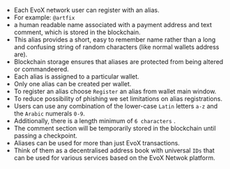
* Each EvoX network user can register with an alias.
* For example: `@artfix` 
* a human readable name associated with a payment address and text comment, which is stored in the blockchain.
* This alias provides a short, easy to remember name rather than a long and confusing string of random characters (like normal wallets address are).
* Blockchain storage ensures that aliases are protected from being altered or commandeered.
* Each alias is assigned to a particular wallet. 
* Only one alias can be created per wallet. 
* To register an alias choose `Register` an alias from wallet main window.
* To reduce possibility of phishing we set limitations on alias registrations.
* Users can use any combination of the lower-case `Latin` letters `a-z` and the `Arabic` numerals `0-9`. 
* Additionally, there is a length minimum of `6 characters` .
* The comment section will be temporarily stored in the blockchain until passing a checkpoint. 
* Aliases can be used for more than just EvoX transactions. 
* Think of them as a decentralised address book with universal `IDs` that can be used for various services based on the EvoX Netwok platform.